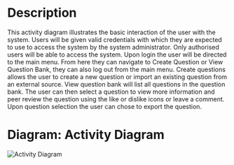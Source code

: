 # **Description**

This activity diagram illustrates the basic interaction of the user with the system. Users will be given valid credentials with which they are expected to use to access the system by the system administrator. Only authorised users will be able to access the system. Upon login the user will be directed to the main menu. From here they can navigate to Create Question or View Question Bank, they can also log out from the main menu. Create questions allows the user to create a new question or import an existing question from an external source. View question bank will list all questions in the question bank. The user can then select a question to view more information and peer review the question using the like or dislike icons or leave a comment. Upon question selection the user can chose to export the question.

# **Diagram: Activity Diagram**

![Activity Diagram](https://user-images.githubusercontent.com/72755358/169690414-03ba4408-ebfb-4795-9d91-0e10b46c7dbe.jpg)
